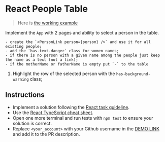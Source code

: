 # React People Table

> Here is [the working example](https://mate-academy.github.io/react_people-table-basics/)

Implement the `App` with 2 pages and ability to select a person in the table.

<!-- 1. Create the `HomePage` available at `/` with just a title `Home Page`
1. Create the `PeoplePage` available at `/people` with a title `People Page`
1. Use [Navigate](https://reactrouter.com/docs/en/v6/components/navigate) component to redirect from `/home` to `/`;
    - add `replace` attribute not to save `/home` URL in the [browser history](https://reactrouter.com/en/main/start/tutorial#managing-the-history-stack) and avoid navigation loop when you press browser `Go back` button. -->
<!-- 1. Implement `NotFoundPage` with a title `Page not found` that is shown for all the other URLs; -->
<!-- 1. Add the `Navbar` with 2 links `Home` and `People`. Active one should have the `has-background-grey-lighter` class; -->
<!-- 1. Use `HashRouter` to be able to share a link to any page on Github pages; -->
<!-- 1. Fetch `people` from [the API](https://mate-academy.github.io/react_people-table/api/people.json) when `PeoplePage` is opened; -->
<!-- 1. Pass `people` to `PeopleTable` component and render as a table (see the given markup); -->
<!-- 1. Make each name in the table a link a to `/people/:slug` (including mother and father) -->
    - create the `<PersonLink person={person} />` and use it for all existing people;
    - add the `has-text-danger` class for women names;
    - if there is no person with a given name among the people just keep the name as a text (not a link);
    - if the motherName or fatherName is empty put `-` to the table
1. Highlight the row of the selected person with the `has-background-warning` class;

## Instructions

- Implement a solution following the [React task guideline](https://github.com/mate-academy/react_task-guideline#react-tasks-guideline).
- Use the [React TypeScript cheat sheet](https://mate-academy.github.io/fe-program/js/extra/react-typescript).
- Open one more terminal and run tests with `npm test` to ensure your solution is correct.
- Replace `<your_account>` with your Github username in the [DEMO LINK](https://spec0s.github.io/react_people-table-basics/) and add it to the PR description.
